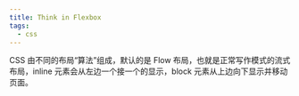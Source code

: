 ```yaml
---
title: Think in Flexbox
tags:
  - css
---
```


CSS 由不同的布局“算法”组成，默认的是 Flow 布局，也就是正常写作模式的流式布局，inline 元素会从左边一个接一个的显示，block 元素从上边向下显示并移动页面。

